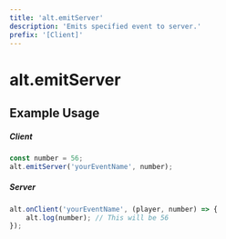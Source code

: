 ```yaml
---
title: 'alt.emitServer'
description: 'Emits specified event to server.'
prefix: '[Client]'
---
```


# alt.emitServer

## Example Usage

##### Client

```js
const number = 56;
alt.emitServer('yourEventName', number);
```

##### Server

```js
alt.onClient('yourEventName', (player, number) => {
    alt.log(number); // This will be 56
});
```
